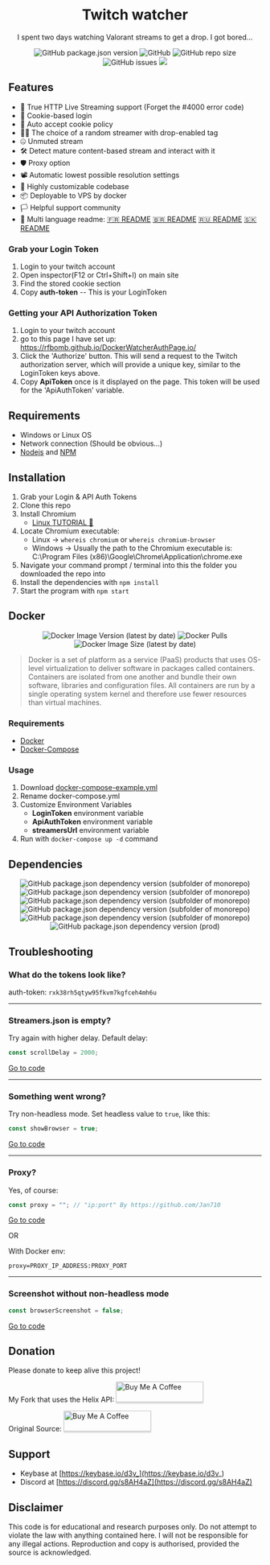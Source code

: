 


<h1 align="center">Twitch watcher</h1>
<p align="center"> I spent two days watching Valorant streams to get a drop. I got bored...</p>
<p align="center">
<img alt="GitHub package.json version" src="https://img.shields.io/github/package-json/v/RFBomb/Twitch-watcher"> <img alt="GitHub" src="https://img.shields.io/github/repo-size/RFBomb/Twitch-watcher"> <img alt="GitHub repo size" src="https://img.shields.io/github/license/RFBomb/Twitch-watcher"> <img alt="GitHub issues" src="https://img.shields.io/github/issues/RFBomb/Twitch-watcher"> <a href="https://asciinema.org/a/rob4Rh1EG4XFVfN4XWK67JSnf" target="_blank"><img src="https://asciinema.org/a/rob4Rh1EG4XFVfN4XWK67JSnf.svg" /></a>
</p>

## Features
- 🎥 True HTTP Live Streaming support (Forget the #4000 error code)
- 🔐 Cookie-based login
- 📜 Auto accept cookie policy
- 👨‍💻 The choice of a random streamer with drop-enabled tag
- 🤐 Unmuted stream
- 🛠 Detect mature content-based stream and interact with it
- 🛡 Proxy option
- 📽 Automatic lowest possible resolution settings
- 🧰 Highly customizable codebase
- 📦 Deployable to VPS by docker
- 🏳️ Helpful support community
- 💬 Multi language readme: [🇫🇷 README](https://github.com/D3vl0per/Valorant-watcher/blob/languages/README_FR.md) [🇧🇷 README](https://github.com/D3vl0per/Valorant-watcher/blob/languages/README_PT.md) [🇷🇺 README](https://github.com/D3vl0per/Valorant-watcher/blob/languages/README_RU.md) [🇸🇰 README](https://github.com/D3vl0per/Valorant-watcher/blob/languages/README_SK.md)

### Grab your Login Token
1. Login to your twitch account
2. Open inspector(F12 or Ctrl+Shift+I) on main site
3. Find the stored cookie section
4. Copy **auth-token**  -- This is your LoginToken

### Getting your API Authorization Token
1. Login to your twitch account
2. go to this page I have set up:  https://rfbomb.github.io/DockerWatcherAuthPage.io/
3. Click the 'Authorize' button. This will send a request to the Twitch authorization server, which will provide a unique key, similar to the LoginToken keys above. 
4. Copy **ApiToken** once is it displayed on the page. This token will be used for the 'ApiAuthToken' variable.


## Requirements
 - Windows or Linux OS
 - Network connection (Should be obvious...)
 - [Nodejs](https://nodejs.org/en/download/) and [NPM](https://www.npmjs.com/get-npm)

## Installation
1. Grab your Login & API Auth Tokens
2. Clone this repo
3. Install Chromium
    - [Linux TUTORIAL 🤗](https://www.addictivetips.com/ubuntu-linux-tips/install-chromium-on-linux/)
4. Locate Chromium executable: 
   - Linux -> `whereis chromium` or `whereis chromium-browser`
   - Windows -> Usually the path to the Chromium executable is: C:\\Program Files (x86)\\Google\\Chrome\\Application\\chrome.exe
5. Navigate your command prompt / terminal into this the folder you downloaded the repo into
6. Install the dependencies with `npm install`
7. Start the program with `npm start`


## Docker
<p align="center">
<img alt="Docker Image Version (latest by date)" src="https://img.shields.io/docker/v/rfbomb/warframe_watcher"> <img alt="Docker Pulls" src="https://img.shields.io/docker/pulls/rfbomb/warframe_watcher"> <img alt="Docker Image Size (latest by date)" src="https://img.shields.io/docker/image-size/rfbomb/warframe_watcher">
</p>


>Docker is a set of platform as a service (PaaS) products that uses OS-level virtualization to deliver software in packages called containers. Containers are isolated from one another and bundle their own software, libraries and configuration files. All containers are run by a single operating system kernel and therefore use fewer resources than virtual machines.
### Requirements
- [Docker](https://docs.docker.com/get-docker/)
- [Docker-Compose](https://docs.docker.com/compose/install/)

### Usage
1. Download [docker-compose-example.yml](https://github.com/RFBomb/Twitch-watcher/blob/master/docker-compose-example.yml)
2. Rename docker-compose.yml
3. Customize Environment Variables
    - **LoginToken** environment variable
    - **ApiAuthToken** environment variable
    - **streamersUrl** environment variable
4. Run with `docker-compose up -d` command
## Dependencies
<p align="center">
<img alt="GitHub package.json dependency version (subfolder of monorepo)" src="https://img.shields.io/github/package-json/dependency-version/RFBomb/Twitch-watcher/puppeteer-core"> <img alt="GitHub package.json dependency version (subfolder of monorepo)" src="https://img.shields.io/github/package-json/dependency-version/RFBomb/Twitch-watcher/cheerio"> <img alt="GitHub package.json dependency version (subfolder of monorepo)" src="https://img.shields.io/github/package-json/dependency-version/RFBomb/Twitch-watcher/inquirer"> <img alt="GitHub package.json dependency version (subfolder of monorepo)" src="https://img.shields.io/github/package-json/dependency-version/RFBomb/Twitch-watcher/dotenv"> <img alt="GitHub package.json dependency version (subfolder of monorepo)" src="https://img.shields.io/github/package-json/dependency-version/RFBomb/Twitch-watcher/dayjs"> <img alt="GitHub package.json dependency version (prod)" src="https://img.shields.io/github/package-json/dependency-version/RFBomb/Twitch-watcher/tree-kill">
</p>

## Troubleshooting

### What do the tokens look like?
auth-token: `rxk38rh5qtyw95fkvm7kgfceh4mh6u`
___


### Streamers.json is empty?

Try again with higher delay.
Default delay:
```javascript
const scrollDelay = 2000;
```
[Go to code](https://github.com/D3vl0per/Valorant-watcher/blob/12dce8065423861971b7088563ad936b2dcc2559/app.js#L15)
___
### Something went wrong?
Try non-headless mode. Set headless value to `true`, like this:
```javascript
const showBrowser = true;
```
[Go to code](https://github.com/D3vl0per/Valorant-watcher/blob/12dce8065423861971b7088563ad936b2dcc2559/app.js#L24)
___
### Proxy?

Yes, of course:
```javascript
const proxy = ""; // "ip:port" By https://github.com/Jan710
```
[Go to code](https://github.com/D3vl0per/Valorant-watcher/blob/12dce8065423861971b7088563ad936b2dcc2559/app.js#L25)  

OR

With Docker env:
```
proxy=PROXY_IP_ADDRESS:PROXY_PORT
```
___
### Screenshot without non-headless mode
```javascript
const browserScreenshot = false;
```
[Go to code](https://github.com/D3vl0per/Valorant-watcher/blob/12dce8065423861971b7088563ad936b2dcc2559/app.js#L27)

## Donation
Please donate to keep alive this project!

My Fork that uses the Helix API:
<a href="https://www.buymeacoffee.com/D3v" target="_blank"><img src="https://www.buymeacoffee.com/assets/img/custom_images/orange_img.png" alt="Buy Me A Coffee" style="height: 41px !important;width: 174px !important;box-shadow: 0px 3px 2px 0px rgba(190, 190, 190, 0.5) !important;-webkit-box-shadow: 0px 3px 2px 0px rgba(190, 190, 190, 0.5) !important;" ></a>


Original Source:
<a href="https://www.buymeacoffee.com/D3v" target="_blank"><img src="https://www.buymeacoffee.com/assets/img/custom_images/orange_img.png" alt="Buy Me A Coffee" style="height: 41px !important;width: 174px !important;box-shadow: 0px 3px 2px 0px rgba(190, 190, 190, 0.5) !important;-webkit-box-shadow: 0px 3px 2px 0px rgba(190, 190, 190, 0.5) !important;" ></a>


## Support
 - Keybase at [https://keybase.io/d3v_](https://keybase.io/d3v_)
 - Discord at [https://discord.gg/s8AH4aZ](https://discord.gg/s8AH4aZ)

## Disclaimer
This code is for educational and research purposes only.
Do not attempt to violate the law with anything contained here.
I will not be responsible for any illegal actions.
Reproduction and copy is authorised, provided the source is acknowledged.
